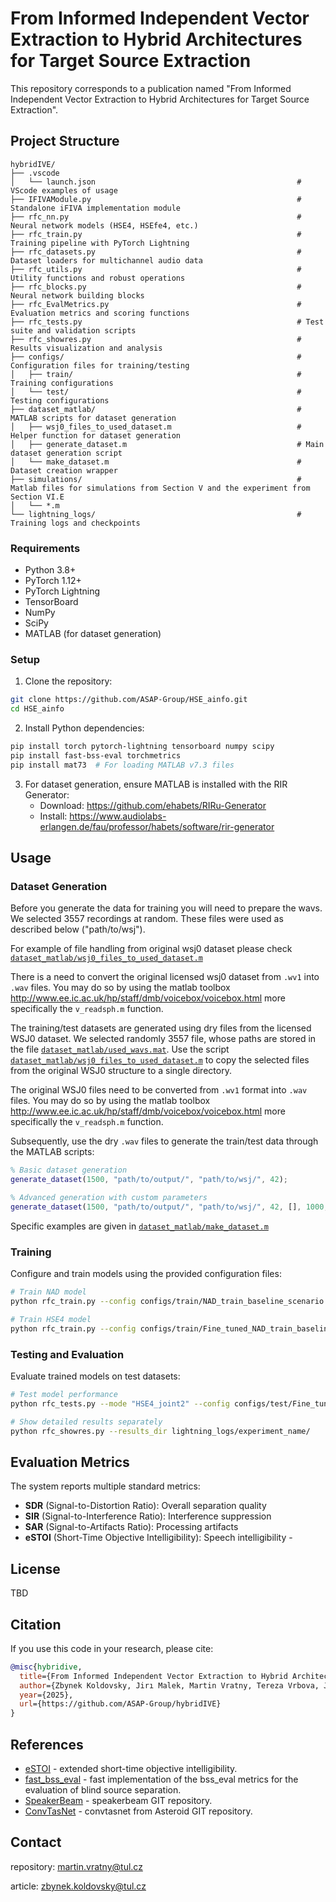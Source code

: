 # From Informed Independent Vector Extraction to Hybrid Architectures for Target Source Extraction

This repository corresponds to a publication named "From Informed Independent Vector Extraction to
Hybrid Architectures for Target Source Extraction".


## Project Structure

```
hybridIVE/
├── .vscode
│   └── launch.json                                             # VScode examples of usage
├── IFIVAModule.py                                              # Standalone iFIVA implementation module
├── rfc_nn.py                                                   # Neural network models (HSE4, HSEfe4, etc.)
├── rfc_train.py                                                # Training pipeline with PyTorch Lightning
├── rfc_datasets.py                                             # Dataset loaders for multichannel audio data
├── rfc_utils.py                                                # Utility functions and robust operations
├── rfc_blocks.py                                               # Neural network building blocks
├── rfc_EvalMetrics.py                                          # Evaluation metrics and scoring functions
├── rfc_tests.py                                                # Test suite and validation scripts
├── rfc_showres.py                                              # Results visualization and analysis
├── configs/                                                    # Configuration files for training/testing
│   ├── train/                                                  # Training configurations
│   └── test/                                                   # Testing configurations
├── dataset_matlab/                                             # MATLAB scripts for dataset generation
│   ├── wsj0_files_to_used_dataset.m                            # Helper function for dataset generation
│   ├── generate_dataset.m                                      # Main dataset generation script
│   └── make_dataset.m                                          # Dataset creation wrapper
├── simulations/                                                # Matlab files for simulations from Section V and the experiment from Section VI.E
│   └── *.m
└── lightning_logs/                                             # Training logs and checkpoints
```

### Requirements

- Python 3.8+
- PyTorch 1.12+
- PyTorch Lightning
- TensorBoard
- NumPy
- SciPy
- MATLAB (for dataset generation)

### Setup

1. Clone the repository:
```bash
git clone https://github.com/ASAP-Group/HSE_ainfo.git
cd HSE_ainfo
```

2. Install Python dependencies:
```bash
pip install torch pytorch-lightning tensorboard numpy scipy
pip install fast-bss-eval torchmetrics
pip install mat73  # For loading MATLAB v7.3 files
```

3. For dataset generation, ensure MATLAB is installed with the RIR Generator:
   - Download: https://github.com/ehabets/RIRu-Generator
   - Install: https://www.audiolabs-erlangen.de/fau/professor/habets/software/rir-generator

## Usage

### Dataset Generation
Before you generate the data for training you will need to prepare the wavs.
We selected 3557 recordings at random. These files were used as described below ("path/to/wsj").

For example of file handling from original wsj0 dataset please check [`dataset_matlab/wsj0_files_to_used_dataset.m`](dataset_matlab/wsj0_files_to_used_dataset.m)

There is a need to convert the original licensed wsj0 dataset from `.wv1` into `.wav` files.
You may do so by using the matlab toolbox http://www.ee.ic.ac.uk/hp/staff/dmb/voicebox/voicebox.html more specifically the `v_readsph.m` function.

The training/test datasets are generated using dry files from the licensed WSJ0 dataset. We selected randomly 3557 file, whose paths are stored in the file [`dataset_matlab/used_wavs.mat`](dataset_matlab/used_wavs.mat). Use the script [`dataset_matlab/wsj0_files_to_used_dataset.m`](dataset_matlab/wsj0_files_to_used_dataset.m) to copy the selected files from the original WSJ0 structure to a single directory.

The original WSJ0 files need to be converted from `.wv1` format into `.wav` files. You may do so by using the matlab toolbox http://www.ee.ic.ac.uk/hp/staff/dmb/voicebox/voicebox.html more specifically the `v_readsph.m` function.

Subsequently, use the dry `.wav` files to generate the train/test data through the MATLAB scripts:


```matlab
% Basic dataset generation
generate_dataset(1500, "path/to/output/", "path/to/wsj/", 42);

% Advanced generation with custom parameters
generate_dataset(1500, "path/to/output/", "path/to/wsj/", 42, [], 1000, 200, 300);
```

Specific examples are given in [`dataset_matlab/make_dataset.m`](dataset_matlab/make_dataset.m)

### Training

Configure and train models using the provided configuration files:

```bash
# Train NAD model
python rfc_train.py --config configs/train/NAD_train_baseline_scenario.json

# Train HSE4 model
python rfc_train.py --config configs/train/Fine_tuned_NAD_train_baseline_scenario.json
```

### Testing and Evaluation

Evaluate trained models on test datasets:

```bash
# Test model performance
python rfc_tests.py --mode "HSE4_joint2" --config configs/test/Fine_tuned_NAD_test_baseline_scenario.json

# Show detailed results separately
python rfc_showres.py --results_dir lightning_logs/experiment_name/
```

## Evaluation Metrics

The system reports multiple standard metrics:

- **SDR** (Signal-to-Distortion Ratio): Overall separation quality
- **SIR** (Signal-to-Interference Ratio): Interference suppression
- **SAR** (Signal-to-Artifacts Ratio): Processing artifacts
- **eSTOI** (Short-Time Objective Intelligibility): Speech intelligibility - 

## License

TBD

## Citation

If you use this code in your research, please cite:

```bibtex
@misc{hybridive,
  title={From Informed Independent Vector Extraction to Hybrid Architectures for Target Source Extraction},
  author={Zbynek Koldovsky, Jirı Malek, Martin Vratny, Tereza Vrbova, Jaroslav Cmejla, and Stephen O’Regan},
  year={2025},
  url={https://github.com/ASAP-Group/hybridIVE}
}
```

## References

- [eSTOI](https://ieeexplore.ieee.org/abstract/document/7539284) - extended short-time objective intelligibility.
- [fast_bss_eval](https://github.com/fakufaku/fast_bss_eval) - fast implementation of the bss_eval metrics for the evaluation of blind source separation.
- [SpeakerBeam](https://github.com/BUTSpeechFIT/speakerbeam) - speakerbeam GIT repository.
- [ConvTasNet](https://github.com/asteroid-team/asteroid/blob/master/asteroid/models/conv_tasnet.py) - convtasnet from Asteroid GIT repository.

## Contact
repository: martin.vratny@tul.cz

article: zbynek.koldovsky@tul.cz

